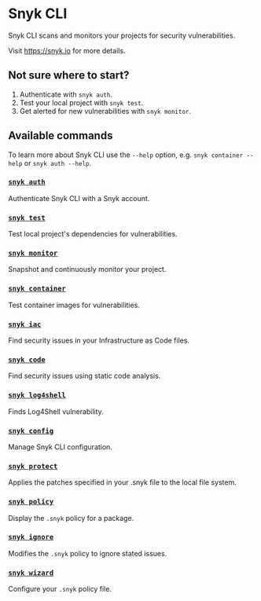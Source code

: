 # Snyk CLI

Snyk CLI scans and monitors your projects for security vulnerabilities.

Visit https://snyk.io for more details.

## Not sure where to start?

1. Authenticate with `snyk auth`.
2. Test your local project with `snyk test`.
3. Get alerted for new vulnerabilities with `snyk monitor`.

## Available commands

To learn more about Snyk CLI use the `--help` option, e.g. `snyk container --help` or `snyk auth --help`.

### [`snyk auth`](./auth.md)

Authenticate Snyk CLI with a Snyk account.

### [`snyk test`](./test.md)

Test local project's dependencies for vulnerabilities.

### [`snyk monitor`](./monitor.md)

Snapshot and continuously monitor your project.

### [`snyk container`](./container.md)

Test container images for vulnerabilities.

### [`snyk iac`](./iac.md)

Find security issues in your Infrastructure as Code files.

### [`snyk code`](./code.md)

Find security issues using static code analysis.

### [`snyk log4shell`](./log4shell.md)

Finds Log4Shell vulnerability.

### [`snyk config`](./config.md)

Manage Snyk CLI configuration.

### [`snyk protect`](./protect.md)

Applies the patches specified in your .snyk file to the local file system.

### [`snyk policy`](./policy.md)

Display the `.snyk` policy for a package.

### [`snyk ignore`](./ignore.md)

Modifies the `.snyk` policy to ignore stated issues.

### [`snyk wizard`](./wizard.md)

Configure your `.snyk` policy file.
